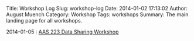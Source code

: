 Title: Workshop Log
Slug: workshop-log
Date: 2014-01-02 17:13:02
Author: August Muench
Category: Workshop
Tags: workshops
Summary: The main landing page for all workshops.


2014-01-05
:	[AAS 223 Data Sharing Workshop]({filename}./workshop/aas223_workshop.md)
